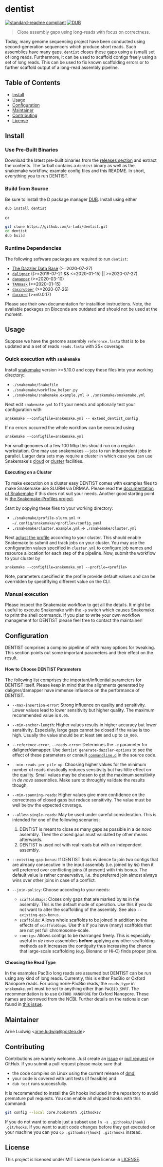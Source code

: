 dentist
=========

[![standard-readme compliant](https://img.shields.io/badge/readme%20style-standard-brightgreen.svg?style=flat)](https://github.com/RichardLitt/standard-readme)
[![DUB](https://img.shields.io/dub/v/dentist)](https://code.dlang.org/packages/dentist)

> Close assembly gaps using long-reads with focus on correctness.

Today, many genome sequencing project have been conducted using
second-generation sequencers which produce short reads. Such assemblies have
many gaps. `dentist` closes these gaps using a (small) set of long reads.
Furthermore, it can be used to scaffold contigs freely using a set of long
reads. This can be used to fix known scaffolding errors or to further scaffold
output of a long-read assembly pipeline.


Table of Contents
-----------------

- [Install](#install)
- [Usage](#usage)
- [Configuration](#configuration)
- [Maintainer](#maintainer)
- [Contributing](#contributing)
- [License](#license)


Install
--------

### Use Pre-Built Binaries

Download the latest pre-built binaries from the [releases section][release]
and extract the contents. The tarball contains a `dentist` binary as well as
the snakemake workflow, example config files and this README. In short, everything you to run DENTIST.


[release]: https://github.com/a-ludi/dentist/releases


### Build from Source

Be sure to install the D package manager [DUB][DUB]. Install using either

```sh
dub install dentist
```

or

```sh
git clone https://github.com/a-ludi/dentist.git
cd dentist
dub build
```

### Runtime Dependencies

The following software packages are required to run `dentist`:

- [The Dazzler Data Base][DAZZ_DB] (>=2020-07-27)
- [`daligner`][daligner] ((>=2019-07-21 && <=2020-01-15) || >=2020-07-27)
- [`damapper`][damapper] (>=2020-03-10)
- [`TANmask`][damasker] (>=2020-01-15)
- [`dascrubber`][dascrubber] (>=2020-07-26)
- [`daccord`][daccord] (>=v0.0.17)

Please see their own documentation for installtion instructions. Note, the
available packages on Bioconda are outdated and should not be used at the
moment.


[DUB]: https://code.dlang.org/download "Download DUB"
[DAZZ_DB]: https://github.com/thegenemyers/DAZZ_DB
[daligner]: https://github.com/thegenemyers/DALIGNER
[damapper]: https://github.com/thegenemyers/DAMAPPER
[damasker]: https://github.com/thegenemyers/DAMASKER
[dascrubber]: https://github.com/thegenemyers/DASCRUBBER
[daccord]: https://gitlab.com/german.tischler/daccord

Usage
-----

Suppose we have the genome assembly `reference.fasta` that is to be updated
and a set of reads `reads.fasta` with 25× coverage.


### Quick execution with `snakemake`

Install [snakemake][snakemake] version >=5.10.0 and copy these files into your
working directory:

- `./snakemake/Snakefile`
- `./snakemake/workflow_helper.py`
- `./snakemake/snakemake.example.yml` → `./snakemake/snakemake.yml`

Next edit `snakemake.yml` to fit your needs and optionally test your
configuration with

    snakemake --configfile=snakemake.yml -- extend_dentist_config

If no errors occurred the whole workflow can be executed using

    snakemake --configfile=snakemake.yml

For small genomes of a few 100 Mbp this should run on a regular workstation.
One may use snakemakes `--jobs` to run independent jobs in parallel. Larger
data sets may require a cluster in which case you can use Snakemake's
[cloud][snakemake-cloud] or [cluster][snakemake-cluster] facilities.


[snakemake]: https://snakemake.readthedocs.io/en/stable/index.html
[snakemake-cloud]: https://snakemake.readthedocs.io/en/stable/executable.html#cloud-support
[snakemake-cluster]: https://snakemake.readthedocs.io/en/stable/executable.html#cluster-execution


#### Executing on a Cluster

To make execution on a cluster easy DENTIST comes with examples files to make
Snakemake use SLURM via DRMAA. Please read the [documentation of
Snakemake][snakemake-cluster] if this does not suit your needs. Another good
starting point is [the Snakemake-Profiles project][smp-project].

Start by copying these files to your working directory:
    
- `./snakemake/profile-slurm.yml` → `~/.config/snakemake/<profile>/config.yaml`
- `./snakemake/cluster.example.yml` → `./snakemake/cluster.yml`

Next [adjust the profile][snakemake-profiles] according to your cluster. This should enable
Snakemake to submit and track jobs on your cluster. You may use the
configuration values specified in `cluster.yml` to configure job names and
resource allocation for each step of the pipeline. Now, submit the workflow
to your cluster by

    snakemake --configfile=snakemake.yml --profile=<profile>

Note, parameters specified in the profile provide default values and can be
overridden by specififying different value on the CLI.


[smp-project]: https://github.com/snakemake-profiles/doc
[snakemake-profiles]: https://snakemake.readthedocs.io/en/stable/executing/cli.html#profiles


### Manual execution

Please inspect the Snakemake workflow to get all the details. It might be
useful to execute Snakemake with the `-p` switch which causes Snakemake to
print the shell commands. If you plan to write your own workflow management
for DENTIST please feel free to contact the maintainer!


Configuration
-------------

DENTIST comprises a complex pipeline of with many options for tweaking. This
section points out some important parameters and their effect on the result.


#### How to Choose DENTIST Parameters

The following list comprises the important/influential parameters for DENTIST
itself. Please keep in mind that the alignments generated by daligner/damapper
have immense influence on the performance of DENTIST.

- `--max-insertion-error`: Strong influence on quality and sensitivity. Lower
  values lead to lower sensitivity but higher quality. The maximum recommended value is `0.05`.

- `--min-anchor-length`: Higher values results in higher accuracy but lower
  sensitivity. Especially, large gaps cannot be closed if the value is too 
  high. Usually the value should be at least `500` and up to `10_000`.

- `--reference-error`, `--reads-error`: Determines the `-e` parameter for
  daligner/damapper. Use `dentist generate-dazzler-options` to see the effect
  of these parameters or consult [`commandline.d`][src-commandline] in the
  source code.

- `--min-reads-per-pile-up`: Choosing higher values for the minimum number of
  reads drastically reduces sensitivity but has little effect on the quality.
  Small values may be chosen to get the maximum sensitivity in _de novo_
  assemblies. Make sure to throughly validate the results though. 

- `--min-spanning-reads`:  Higher values give more confidence on the
  correctness of closed gaps but reduce sensitivity. The value must be well
  below the expected coverage.

- `--allow-single-reads`: May be used under careful consideration. This is
  intended for one of the following scenarios:

  1. DENTIST is meant to close as many gaps as possible in a _de novo_
     assembly. Then the closed gaps must validated by other means afterwards.
  2. DENTIST is used not with real reads but with an independent assembly.

- `--existing-gap-bonus`: If DENTIST finds evidence to join two contigs that
  are already consecutive in the input assembly (i.e. joined by `N`s) then it
  will preferred over conflicting joins (if present) with this bonus. The
  default value is rather conservative, i.e. the preferred join almost always
  wins over other joins in case of a conflict.

- `--join-policy`: Choose according to your needs:
  
  - `scaffoldGaps`: Closes only gaps that are marked by `N`s in the assembly.
    This is the default mode of operation. Use this if you do not want to alter
    the scaffolding of the assembly. See also `--existing-gap-bonus`.
  - `scaffolds`: Allows whole scaffolds to be joined in addition to the effects
    of `scaffoldGaps`. Use this if you have (many) scaffolds that are not yet
    full chromosome-scale.
  - `contigs`: Allows contigs to be rearranged freely. This is especially
    useful in _de novo_ assemblies **before** applying any other scaffolding
    methods as it increases the contiguity thus increasing the chance that
    large-scale scaffolding (e.g. Bionano or Hi-C) finds proper joins.

#### Choosing the Read Type

In the examples PacBio long reads are assumed but DENTIST can be run using any
kind of long reads. Currently, this is either PacBio or Oxford Nanopore reads.
For using none-PacBio reads, the `reads_type` in `snakemake.yml` must be set
to anything other than `PACBIO_SMRT`. The recommendation is to use
`OXFORD_NANOPORE` for Oxford Nanopore. These names are borrowed from the NCBI.
Further details on the rationale can found in [this issue][issue-nanopore].


[src-commandline]: ./blob/master/source/dentist/commandline.d
[issue-nanopore]: https://github.com/a-ludi/dentist/issues/1#issuecomment-610764625


Maintainer
----------

Arne Ludwig &lt;<arne.ludwig@posteo.de>&gt;


Contributing
------------

Contributions are warmly welcome. Just create an [issue][gh-issues] or [pull request][gh-pr] on GitHub. If you submit a pull request please make sure that:

- the code compiles on Linux using the current release of [dmd][dmd-download],
- your code is covered with unit tests (if feasible) and
- `dub test` runs successfully.

It is recommended to install the Git hooks included in the repository to avoid premature pull requests. You can enable all shipped hooks with this command:

```sh
git config --local core.hooksPath .githooks/
```

If you do not want to enable just a subset use `ln -s .githooks/{hook} .git/hooks`. If you want to audit code changes before they get executed on your machine you can you `cp .githooks/{hook} .git/hooks` instead.


[gh-issues]: https://github.com/a-ludi/dentist/issues
[gh-pr]: https://github.com/a-ludi/dentist/pulls
[dmd-download]: https://dlang.org/download.html#dmd


License
-------

This project is licensed under MIT License (see license in [LICENSE](./LICENSE).
